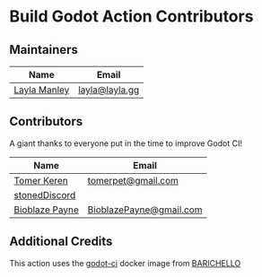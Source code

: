 # Build Godot Action Contributors

## Maintainers

Name | Email |
-----|-------|
[Layla Manley](https://github.com/yeslayla) | [layla@layla.gg](mailto:layla@layla.gg)

## Contributors

A giant thanks to everyone put in the time to improve Godot CI!

Name | Email |
---- | ----- |
[Tomer Keren](https://github.com/Tadaboody) | [tomerpet@gmail.com](tomerpet@gmail.com) | [@Tadaboody](https://twitter.com/Tadaboody)
[stonedDiscord](https://github.com/stonedDiscord) | |
[Bioblaze Payne](https://github.com/Bioblaze)|BioblazePayne@gmail.com|[BioblazePayne](https://twitter.com/BioblazePayne)

## Additional Credits

This action uses the [godot-ci](https://github.com/aBARICHELLO/godot-ci) docker image from [BARICHELLO](https://github.com/aBARICHELLO)
